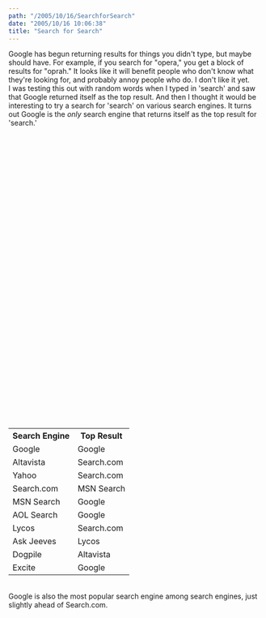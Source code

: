 ```yaml
---
path: "/2005/10/16/SearchforSearch" 
date: "2005/10/16 10:06:38" 
title: "Search for Search" 
---
```

Google has begun returning results for things you didn't type, but maybe should have. For example, if you search for "opera," you get a block of results for "oprah." It looks like it will benefit people who don't know what they're looking for, and probably annoy people who do. I don't like it yet.<br>I was testing this out with random words when I typed in 'search' and saw that Google returned itself as the top result. And then I thought it would be interesting to try a search for 'search' on various search engines. It turns out Google is the *only* search engine that returns itself as the top result for 'search.'<br><table><br><tr><br><th>Search Engine</th><th>Top Result</th><br></tr><br><tr><br><td>Google</td><td>Google</td><br></tr><br><tr><br><td>Altavista</td><td>Search.com</td><br></tr><br><tr><br><td>Yahoo</td><td>Search.com</td><br></tr><br><tr><br><td>Search.com</td><td>MSN Search</td><br></tr><br><tr><br><td>MSN Search</td><td>Google</td><br></tr><br><tr><br><td>AOL Search</td><td>Google</td><br></tr><br><tr><br><td>Lycos</td><td>Search.com</td><br></tr><br><tr><br><td>Ask Jeeves</td><td>Lycos</td><br></tr><br><tr><br><td>Dogpile</td><td>Altavista</td><br></tr><br><tr><br><td>Excite</td><td>Google</td><br></tr><br></table><br>Google is also the most popular search engine among search engines, just slightly ahead of Search.com.